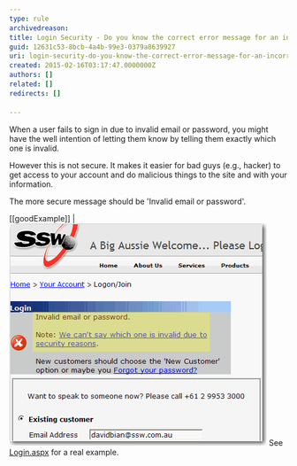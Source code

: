 ```yaml
---
type: rule
archivedreason: 
title: Login Security - Do you know the correct error message for an incorrect user name or password?
guid: 12631c53-8bcb-4a4b-99e3-0379a8639927
uri: login-security-do-you-know-the-correct-error-message-for-an-incorrect-user-name-or-password
created: 2015-02-16T03:17:47.0000000Z
authors: []
related: []
redirects: []

---
```


When a user fails to sign in due to invalid email or       password, you might have the well intention of letting them       know by telling them exactly which one is invalid.

However this is not secure. It makes it easier for bad guys       (e.g., hacker) to get access to your account and do       malicious things to the site and with your information.

The more secure message should be 'Invalid email or       password'.

<!--endintro-->

[[goodExample]]
| ![for security reasons, you don't say if it was an invalid user name or password.](../../assets/GoodLoginError.gif)
See     [Login.aspx](http://www.ssw.com.au/ssw/shop/Login.aspx) for a real example.
